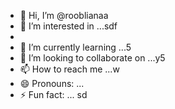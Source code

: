 - 👋 Hi, I’m @rooblianaa
- 👀 I’m interested in ...sdf
- 
- 🌱 I’m currently learning ...5
- 💞️ I’m looking to collaborate on ...y5
- 📫 How to reach me ...w
- 😄 Pronouns: ...
- ⚡ Fun fact: ...
sd
<!---
rooblianaa/rooblianaa is a ✨ special ✨ repository because its `README.md` (this file) appears on your GitHub profile.
You can click the Preview link to take a look at your changes.
--->

